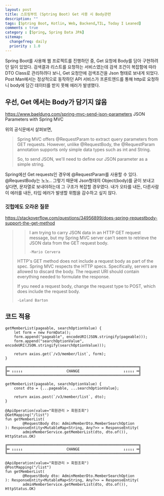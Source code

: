 ```yaml
---
layout: post
title: 스프링부트 (Sptring Boot) Get 사용 시 Body관련
description: ""
tags: [Sptring Boot, Kotlin, Web, Backend,TIL, Today I Leaned]
comments : true
category : [Spring, Spring Data JPA]
sitemap:
  changefreq: daily
  priority : 1.0
---
```


Spring Boot를 사용해 웹 프로젝트를 진행하던 중, Get 요청에 Body를 담아 구현하려던 일이 있었다. 검색결과 리스트를 요청하는 서비스였는데 검색 조건이 복잡함에 따라 DTO Class로 관리하려다 보니, Get 요청안에 검색조건을 Json 형태로 보내게 되었다. Post Man에서는 정상적으로 동작하던 API 서비스가 프론트엔드를 통해 http로 요청하니 body에 담긴 데이터를 받지 못해 에러가 발생했다. 


## 우선, Get 에서는 Body가 담기지 않음


<https://www.baeldung.com/spring-mvc-send-json-parameters> JSON Parameters with Spring MVC


위의 공식문에서 살펴보면, 

> Spring MVC offers @RequestParam to extract query parameters from GET requests. However, unlike @RequestBody, the @RequestParam annotation supports only simple data types such as int and String.
>
> So, to send JSON, we'll need to define our JSON parameter as a simple string.

Spring에선 Get requests인 경우에 @RequestParam를 사용할 수 있다. @RequestBody는 노노.. 그렇기 때문에 Json형태의 Object(body)를 굳이 보내고 싶다면, 문자열로 보내야하는데 그 구조가 복잡할 경우였다. 내가 오타를 내든, 다른사람이 에러를 내든, 타입 에러가 발생할 위험을 감수하고 싶지 않다.





### 깃헙에도 오라온 질문

<https://stackoverflow.com/questions/34956899/does-spring-requestbody-support-the-get-method>

>>I am trying to carry JSON data in an HTTP GET request message, but my Spring MVC server can't seem to retrieve the JSON data from the GET request body.
>>
>> `-Mario Cervera`
>
> HTTP's GET method does not include a request body as part of the spec. Spring MVC respects the HTTP specs. Specifically, servers are allowed to discard the body. The request URI should contain everything needed to formulate the response.
>
>If you need a request body, change the request type to POST, which does include the request body.
>
> `-Leland Barton`




## 코드 적용
```Vue
getMemberList(pageable, searchOptionValue) {
    let form = new FormData();
    form.append("pageable", encodeURI(JSON.stringify(pageable)));
    form.append("searchOptionValue", encodeURI(JSON.stringify(searchOptionValue)));
    
    return axios.get(`/v3/member/list`, form);
}

╔════════════════════════════════════════════════════════════╗
╠═ ↓↓↓↓↓                    CHANGE                    ↓↓↓↓↓ ═╣
╚════════════════════════════════════════════════════════════╝

getMemberList(pageable, searchOptionValue) {
    const dto = {...pageable, ...searchOptionValue};

    return axios.post(`/v3/member/list`, dto);
}
```

```
@ApiOperation(value="회원관리 > 회원조회")
@GetMapping("/list")
fun getMemberList(
        @RequestBody dto: AdminMemberDto.MemberSearchOption
): ResponseEntity<MutableMap<String, Any?>> = ResponseEntity(
        adminMemberService.getMemberList(dto, dto.of()), HttpStatus.OK)

╔════════════════════════════════════════════════════════════╗
╠═ ↓↓↓↓↓                    CHANGE                    ↓↓↓↓↓ ═╣
╚════════════════════════════════════════════════════════════╝

@ApiOperation(value="회원관리 > 회원조회")
@PostMapping("/list")
fun getMemberList(
        @RequestBody dto: AdminMemberDto.MemberSearchOption
): ResponseEntity<MutableMap<String, Any?>> = ResponseEntity(
        adminMemberService.getMemberList(dto, dto.of()), HttpStatus.OK)

```




